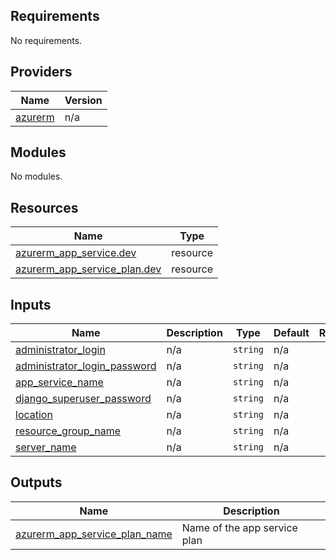<!-- BEGINNING OF PRE-COMMIT-TERRAFORM DOCS HOOK -->
## Requirements

No requirements.

## Providers

| Name | Version |
|------|---------|
| <a name="provider_azurerm"></a> [azurerm](#provider\_azurerm) | n/a |

## Modules

No modules.

## Resources

| Name | Type |
|------|------|
| [azurerm_app_service.dev](https://registry.terraform.io/providers/hashicorp/azurerm/latest/docs/resources/app_service) | resource |
| [azurerm_app_service_plan.dev](https://registry.terraform.io/providers/hashicorp/azurerm/latest/docs/resources/app_service_plan) | resource |

## Inputs

| Name | Description | Type | Default | Required |
|------|-------------|------|---------|:--------:|
| <a name="input_administrator_login"></a> [administrator\_login](#input\_administrator\_login) | n/a | `string` | n/a | yes |
| <a name="input_administrator_login_password"></a> [administrator\_login\_password](#input\_administrator\_login\_password) | n/a | `string` | n/a | yes |
| <a name="input_app_service_name"></a> [app\_service\_name](#input\_app\_service\_name) | n/a | `string` | n/a | yes |
| <a name="input_django_superuser_password"></a> [django\_superuser\_password](#input\_django\_superuser\_password) | n/a | `string` | n/a | yes |
| <a name="input_location"></a> [location](#input\_location) | n/a | `string` | n/a | yes |
| <a name="input_resource_group_name"></a> [resource\_group\_name](#input\_resource\_group\_name) | n/a | `string` | n/a | yes |
| <a name="input_server_name"></a> [server\_name](#input\_server\_name) | n/a | `string` | n/a | yes |

## Outputs

| Name | Description |
|------|-------------|
| <a name="output_azurerm_app_service_plan_name"></a> [azurerm\_app\_service\_plan\_name](#output\_azurerm\_app\_service\_plan\_name) | Name of the app service plan |

<!-- END OF PRE-COMMIT-TERRAFORM DOCS HOOK -->
